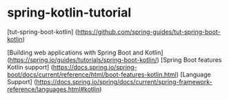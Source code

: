 #           spring-kotlin-tutorial
[tut-spring-boot-kotlin] (https://github.com/spring-guides/tut-spring-boot-kotlin)

[Building web applications with Spring Boot and Kotlin] (https://spring.io/guides/tutorials/spring-boot-kotlin/)
[Spring Boot features Kotlin support] (https://docs.spring.io/spring-boot/docs/current/reference/html/boot-features-kotlin.html)
[Language Support] (https://docs.spring.io/spring/docs/current/spring-framework-reference/languages.html#kotlin)



